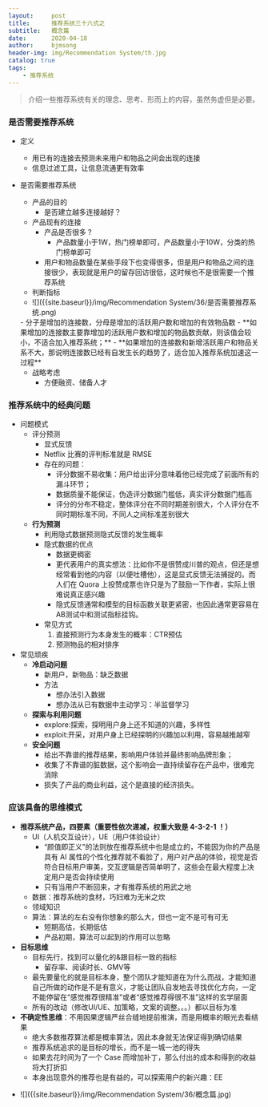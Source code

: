 ```yaml
---
layout:     post
title:      推荐系统三十六式之
subtitle:   概念篇
date:       2020-04-18
author:     bjmsong
header-img: img/Recommendation System/th.jpg
catalog: true
tags:
    - 推荐系统
---
```

>介绍一些推荐系统有关的理念、思考、形而上的内容，虽然务虚但是必要。



### 是否需要推荐系统

- 定义
    
    - 用已有的连接去预测未来用户和物品之间会出现的连接
    - 信息过滤工具，让信息流通更有效率
    
- 是否需要推荐系统
    - 产品的目的
        - 是否建立越多连接越好？
    - 产品现有的连接
        - 产品是否很多 ?
            - 产品数量小于1W，热门榜单即可，产品数量小于10W，分类的热门榜单即可  
        - 用户和物品数量在某些手段下也变得很多，但是用户和物品之间的连接很少，表现就是用户的留存回访很低，这时候也不是很需要一个推荐系统
    - 判断指标
    <ul> 
    <li markdown="1">
    ![]({{site.baseurl}}/img/Recommendation System/36/是否需要推荐系统.png) 
    </li> 
    </ul> 
    - 分子是增加的连接数，分母是增加的活跃用户数和增加的有效物品数
    - **如果增加的连接数主要靠增加的活跃用户数和增加的物品数贡献，则该值会较小，不适合加入推荐系统；**
    - **如果增加的连接数和新增活跃用户和物品关系不大，那说明连接数已经有自发生长的趋势了，适合加入推荐系统加速这一过程**
    
    - 战略考虑
        - 方便融资、储备人才



### 推荐系统中的经典问题

- 问题模式
    - 评分预测
        - 显式反馈
        - Netflix 比赛的评判标准就是 RMSE
        - 存在的问题：
            - 评分数据不易收集：用户给出评分意味着他已经完成了前面所有的漏斗环节；
            - 数据质量不能保证，伪造评分数据门槛低，真实评分数据门槛高
            - 评分的分布不稳定，整体评分在不同时期差别很大，个人评分在不同时期标准不同，不同人之间标准差别很大
    - **行为预测**
        - 利用隐式数据预测隐式反馈的发生概率
        - 隐式数据的优点
            - 数据更稠密
            - 更代表用户的真实想法：比如你不是很赞成川普的观点，但还是想经常看到他的内容（以便吐槽他），这是显式反馈无法捕捉的。而人们在 Quora 上投赞成票也许只是为了鼓励一下作者，实际上很难说真正感兴趣     
            - 隐式反馈通常和模型的目标函数关联更紧密，也因此通常更容易在AB测试中和测试指标挂钩。
        - 常见方式
            1. 直接预测行为本身发生的概率：CTR预估
            2. 预测物品的相对排序
- 常见顽疾
    - **冷启动问题**
        - 新用户，新物品：缺乏数据
        - 方法
            - 想办法引入数据
            - 想办法从已有数据中主动学习：半监督学习
    - **探索与利用问题**
        - explore:探索，探明用户身上还不知道的兴趣，多样性
        - exploit:开采，对用户身上已经探明的兴趣加以利用，容易越推越窄
    - **安全问题**
        - 给出不靠谱的推荐结果，影响用户体验并最终影响品牌形象；
        - 收集了不靠谱的脏数据，这个影响会一直持续留存在产品中，很难完消除
        - 损失了产品的商业利益，这个是直接的经济损失。



### 应该具备的思维模式

- **推荐系统产品，四要素（重要性依次递减，权重大致是 4-3-2-1 ！）**
    - UI（人机交互设计），UE（用户体验设计）
        - “颜值即正义”的法则放在推荐系统中也是成立的，不能因为你的产品是具有 AI 属性的个性化推荐就不看脸了，用户对产品的体验，视觉是否符合目标用户审美，交互逻辑是否简单明了，这些会在最大程度上决定用户是否会持续使用
        - 只有当用户不断回来，才有推荐系统的用武之地
    - 数据：推荐系统的食材，巧妇难为无米之炊
    - 领域知识
    - 算法：算法的左右没有你想象的那么大，但也一定不是可有可无
        - 短期高估，长期低估
        - 产品初期，算法可以起到的作用可以忽略
- **目标思维**
    - 目标先行，找到可以量化的&跟目标一致的指标
        - 留存率、阅读时长、GMV等
    - 最先要量化的就是目标本身，整个团队才能知道在为什么而战，才能知道自己所做的动作是不是有意义，才能让团队自发地去寻找优化方向，一定不能停留在“感觉推荐很精准”或者“感觉推荐得很不准”这样的玄学层面
    - 所有的改动（修改UI/UE、加策略，文案的调整。。。）都以目标为准
- **不确定性思维**：不用因果逻辑严丝合缝地提前推演，而是用概率的眼光去看结果
    - 绝大多数推荐算法都是概率算法，因此本身就无法保证得到确切结果
    - 推荐系统追求的是目标的增长，而不是一城一池的得失
    - 如果去花时间为了一个 Case 而增加补丁，那么付出的成本和得到的收益将大打折扣
    - 本身出现意外的推荐也是有益的，可以探索用户的新兴趣：EE



<ul> 
<li markdown="1">
![]({{site.baseurl}}/img/Recommendation System/36/概念篇.jpg) 
</li> 
</ul> 

